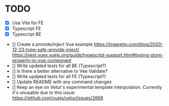 # TODO

- [X] Use Vite for FE
- [X] Typescript FE
- [X] Typescript BE
- [] Create a provide/inject Vue example
    https://logaretm.com/blog/2020-12-23-type-safe-provide-inject/
    https://next.vuex.vuejs.org/guide/typescript-support.html#typing-store-property-in-vue-component
- [] Write updated tests for all BE (Typescript?)
- [] Is there a better alternative to Vee Validate?
- [] Write updated tests for all FE (Typescript?)
- [] Update README with any command changes
- [] Keep an eye on Vetur's experimental template interpolation. Currently it's unusable due to this issue: https://github.com/vuejs/vetur/issues/2668